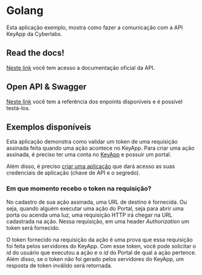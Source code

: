 # Golang
Esta aplicação exemplo, mostra como fazer a comunicação com a API KeyApp da Cyberlabs.

## Read the docs!
[Neste link](https://api.keyapp.ai/docs) você tem acesso a documentação oficial da API.

## Open API & Swagger
[Neste link](https://api.keyapp.ai/) você tem a referência dos enpoints disponíveis e é possível testá-los.

## Exemplos disponíveis
Esta aplicação demonstra como validar um token de uma requisição assinada feita quando uma ação acontece no KeyApp. Para criar uma ação assinada, é preciso ter uma conta no [KeyApp](https://play.google.com/store/apps/details?id=ai.cyberlabs.keyapp) e possuir um portal.

Além disso, é preciso [criar uma aplicação](https://api.keyapp.ai/docs/autenticacao/#geracao-das-credenciais) que dará acesso as suas credenciais de aplicação (chave de API e o segredo).

### Em que momento recebo o token na requisição?
No cadastro de sua ação assinada, uma URL de destino é fornecida. Ou seja, quando alguém executar uma ação do Portal, seja para abrir uma porta ou acenda uma luz, uma requisição HTTP irá chegar na URL cadastrada na ação. Nessa requisição, em uma header *Authorization* um token será fornecido.

O token fornecido na requisição da ação é uma prova que essa requisição foi feita pelos servidores do KeyApp. Com esse token, você pode solicitar o *id* do usuário que executou a ação e o *id* do Portal de qual a ação pertence. Além disso, se o token não foi gerado pelos servidores do KeyApp, um resposta de token inválido será retornada.